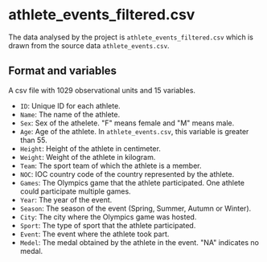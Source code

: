 # athlete_events_filtered.csv

The data analysed by the project is `athlete_events_filtered.csv` which is drawn from the source data `athlete_events.csv`.

## Format and variables

A csv file with 1029 observational units and 15 variables.

- `ID`: Unique ID for each athlete.
- `Name`: The name of the athlete.
- `Sex`: Sex of the athelete. "F" means female and "M" means male.
- `Age`: Age of the athlete. In `athlete_events.csv`, this variable is greater than 55.
- `Height`: Height of the athlete in centimeter.
- `Weight`: Weight of the athlete in kilogram.
- `Team`: The sport team of which the athlete is a member.
- `NOC`: IOC country code of the country represented by the athlete.
- `Games`: The Olympics game that the athlete participated. One athlete could participate multiple games.
- `Year`: The year of the event.
- `Season`: The season of the event (Spring, Summer, Autumn or Winter).
- `City`: The city where the Olympics game was hosted.
- `Sport`: The type of sport that the athlete participated.
- `Event`: The event where the athlete took part.
- `Medel`: The medal obtained by the athlete in the event. "NA" indicates no medal.

